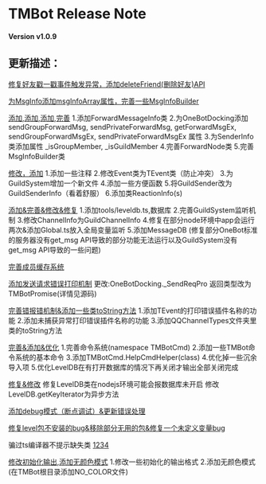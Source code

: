 # TMBot Release Note


#### Version v1.0.9

## 更新描述：
[修复好友戳一戳事件触发异常，添加deleteFriend(删除好友)API](https://github.com/TMBotDev/TMBot/commit/bb0a3d7244d4fcfa97b0934fc3348aefcfd561d2)

[为MsgInfo添加msgInfoArray属性，完善一些MsgInfoBuilder](https://github.com/TMBotDev/TMBot/commit/86503032b9dbe6d4dfddb17e0357cd66834079ec)

[添加,添加,添加,完善](https://github.com/TMBotDev/TMBot/commit/3ca2bf3fb158a66c81492602fe8e3ebec8b87bc5) 
1.添加ForwardMessageInfo类
2.为OneBotDocking添加sendGroupForwardMsg, sendPrivateForwardMsg, getForwardMsgEx,  sendGroupForwardMsgEx, sendPrivateForwardMsgEx 属性
3.为SenderInfo类添加属性 _isGroupMember, _isGuildMember
4.完善ForwardNode类
5.完善MsgInfoBuilder类

[修改，添加](https://github.com/TMBotDev/TMBot/commit/aab6c41dba9a00f63e8d49d6ab2631ebb12a7f9c) 
1.添加一些注释
2.修改Event类为TEvent类（防止冲突）
3.为GuildSystem增加一个新文件
4.添加一些方便函数
5.将GuildSender改为GuildSenderInfo（看着舒服）
6.添加类ReactionInfo(s)

[添加&完善&修改&修复](https://github.com/TMBotDev/TMBot/commit/2fe1853aa77820d827aa55b4534ad3c49fdb3459)
1.添加tools/leveldb.ts,数据库
2.完善GuildSystem监听机制
3.修改ChannelInfo为GuildChannelInfo
4.修复在部分node环境中app会运行两次&添加Global.ts放入全局变量监听
5.添加MessageDB
(修复部分OneBot标准的服务器没有get_msg API导致的部分功能无法运行以及GuildSystem没有get_msg API导致的一些问题)

[完善成员缓存系统](https://github.com/TMBotDev/TMBot/commit/53a7cb1225e863517b069dfe709086b139b037eb)

[添加发送请求错误打印机制](https://github.com/TMBotDev/TMBot/commit/cd2f5f612e8dbb1b7542cb13814867e7e096b6d7) 
更改:OneBotDocking._SendReqPro
返回类型改为TMBotPromise(详情见源码)

[完善错报错机制&添加一些类toString方法](https://github.com/TMBotDev/TMBot/commit/557312fe5551589cac2b7da56cbf5d5efb8593f0) 
1.添加TEvent的打印错误插件名称的功能
2.添加未捕获异常打印错误插件名称的功能
3.添加QQChannelTypes文件夹里类的toString方法

[完善&添加&优化](https://github.com/TMBotDev/TMBot/commit/1f16efac69fb285c78ec7d5bf0620cd2064eee6f) 
1.完善命令系统(namespace TMBotCmd)
2.添加一些TMBot命令系统的基本命令
3.添加TMBotCmd.HelpCmdHelper(class)
4.优化掉一些沉余导入项
5.优化LevelDB在有打开数据库的情况下再关闭才输出全部关闭完成

[修复&修改](https://github.com/TMBotDev/TMBot/commit/f02026898cd8be8b19dd8fdf0e9147c407f222e0) 
修复LevelDB类在nodejs环境可能会报数据库未开启
修改LevelDB.getKeyIterator为异步方法

[添加debug模式（断点调试）&更新错误处理](https://github.com/TMBotDev/TMBot/commit/223eef2f6ec88b586226d4e53ba562b34814dca3)

[修复level包不安装的bug&移除部分无用的包&修复一个未定义变量bug](https://github.com/TMBotDev/TMBot/commit/ed5457046aa11ae75a51162c3412dc770d1f4805)

骗过ts编译器不提示缺失类
[1](https://github.com/TMBotDev/TMBot/commit/5de47cd9215c0c7aaf92d35b294aa7b2ab3c2706)[2](https://github.com/TMBotDev/TMBot/commit/a498f5a5900136ad5ff1abca3a6b32454737ee94)[3](https://github.com/TMBotDev/TMBot/commit/90c7cc726abe2e5d805cdbd74e86e7eeb6d6c01d)[4](https://github.com/TMBotDev/TMBot/commit/c65304a484fc84cda30d7c813c752d81790da327)

[修改初始化输出,添加无颜色模式](https://github.com/TMBotDev/TMBot/commit/8a9e5e2c1751e11a155f4e62681eba5f9f7fb4b4) 
1.修改一些初始化的输出格式
2.添加无颜色模式(在TMBot根目录添加NO_COLOR文件)


